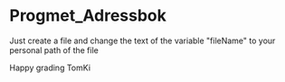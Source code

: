 # Progmet_Adressbok

Just create a file and change the text of the variable "fileName" to your personal path of the file

Happy grading TomKi
